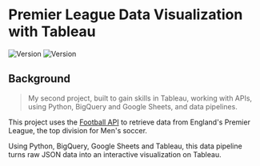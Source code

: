 # Premier League Data Visualization with Tableau

<div>
    <img alt="Version" src="https://img.shields.io/badge/Current Version-1.0-blue.svg?cacheSeconds=2592000" />
    <img alt="Version" src="https://img.shields.io/badge/Project Number-2-orange.svg?cacheSeconds=2592000" />
</div>


## Background

> My second project, built to gain skills in Tableau, working with APIs, using Python, BigQuery and Google Sheets, and data pipelines.

This project uses the [Football API](https://rapidapi.com/api-sports/api/api-football/) to retrieve data from England's Premier League, the top division for Men's soccer.

Using Python, BigQuery, Google Sheets and Tableau, this data pipeline turns raw JSON data into an interactive visualization on Tableau.